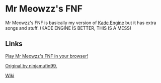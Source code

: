 # Mr Meowzz's FNF

Mr Meowzz's FNF is basically my version of <a href="https://github.com/KadeDev/Kade-Engine">Kade Engine</a> but it has extra songs and stuff. (KADE ENGINE IS BETTER, THIS IS A MESS)

## Links

<a href="https://mrmeowzz.github.io/Funkin-MrMeowzz/web">Play Mr Meowzz's FNF in your browser!</a>

<a href="https://github.com/ninjamuffin99/Funkin">Original by ninjamufin99.</a>

<a href="https://github.com/MrMeowzz/Funkin-MrMeowzz/wiki">Wiki</a>
